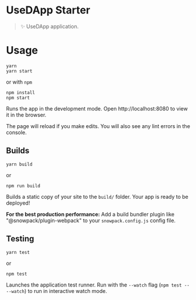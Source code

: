 # UseDApp Starter

> ✨ UseDApp application.

# Usage

```
yarn
yarn start
```
or with `npm`
```
npm install
npm start
```
Runs the app in the development mode.
Open http://localhost:8080 to view it in the browser.

The page will reload if you make edits.
You will also see any lint errors in the console.

## Builds

```
yarn build
```
or 
```
npm run build
```

Builds a static copy of your site to the `build/` folder.
Your app is ready to be deployed!

**For the best production performance:** Add a build bundler plugin like "@snowpack/plugin-webpack" to your `snowpack.config.js` config file.

## Testing

```
yarn test
```
or
```
npm test
```

Launches the application test runner.
Run with the `--watch` flag (`npm test -- --watch`) to run in interactive watch mode.
